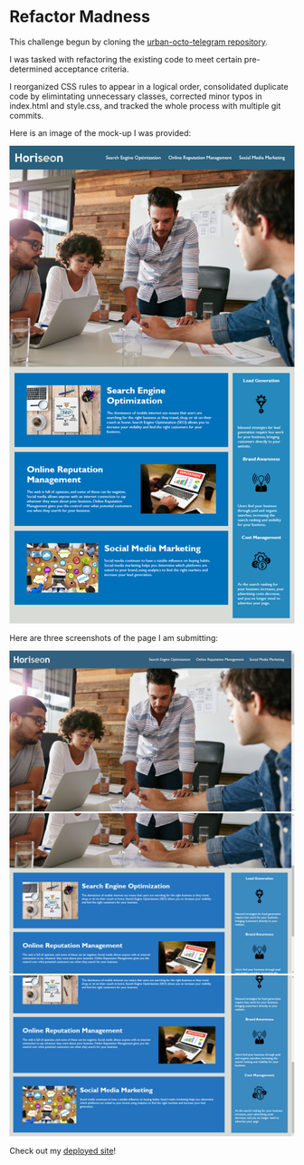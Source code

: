 # Refactor Madness
This challenge begun by cloning the [urban-octo-telegram repository](https://github.com/coding-boot-camp/urban-octo-telegram).

I was tasked with refactoring the existing code to meet certain pre-determined acceptance criteria.

I reorganized CSS rules to appear in a logical order, consolidated duplicate code by elimintating unnecessary classes, corrected 
minor typos in index.html and style.css, and tracked the whole process with multiple git commits.

Here is an image of the mock-up I was provided:

<img src="./Develop/assets/images/mock-up.png" alt="mock-up">

Here are three screenshots of the page I am submitting:

<img src="./Develop/assets/images/screenshot1.png" alt="screenshot1">

<img src="./Develop/assets/images/screenshot2.png" alt="screenshot2">

<img src="./Develop/assets/images/screenshot3.png" alt="screenshot3">

Check out my [deployed site](https://mikeyrod22.github.io/refactor-madness/)!
